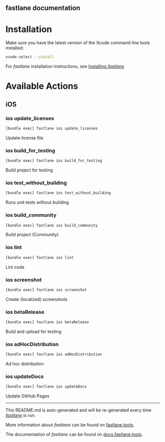 fastlane documentation
----

# Installation

Make sure you have the latest version of the Xcode command line tools installed:

```sh
xcode-select --install
```

For _fastlane_ installation instructions, see [Installing _fastlane_](https://docs.fastlane.tools/#installing-fastlane)

# Available Actions

## iOS

### ios update_licenses

```sh
[bundle exec] fastlane ios update_licenses
```

Update license file

### ios build_for_testing

```sh
[bundle exec] fastlane ios build_for_testing
```

Build project for testing

### ios test_without_building

```sh
[bundle exec] fastlane ios test_without_building
```

Runs unit tests without building

### ios build_community

```sh
[bundle exec] fastlane ios build_community
```

Build project (Community)

### ios lint

```sh
[bundle exec] fastlane ios lint
```

Lint code

### ios screenshot

```sh
[bundle exec] fastlane ios screenshot
```

Create (localized) screenshots

### ios betaRelease

```sh
[bundle exec] fastlane ios betaRelease
```

Build and upload for testing

### ios adHocDistribution

```sh
[bundle exec] fastlane ios adHocDistribution
```

Ad hoc distribution

### ios updateDocs

```sh
[bundle exec] fastlane ios updateDocs
```

Update GitHub Pages

----

This README.md is auto-generated and will be re-generated every time [_fastlane_](https://fastlane.tools) is run.

More information about _fastlane_ can be found on [fastlane.tools](https://fastlane.tools).

The documentation of _fastlane_ can be found on [docs.fastlane.tools](https://docs.fastlane.tools).